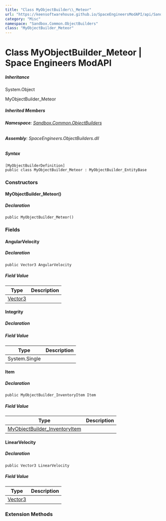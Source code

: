 ```yaml
---
title: "Class MyObjectBuilder\\_Meteor"
url: "https://keensoftwarehouse.github.io/SpaceEngineersModAPI/api/Sandbox.Common.ObjectBuilders.MyObjectBuilder_Meteor.html"
category: "Misc"
namespace: "Sandbox.Common.ObjectBuilders"
class: "MyObjectBuilder_Meteor"
---
```


# Class MyObjectBuilder\_Meteor | Space Engineers ModAPI

##### Inheritance

System.Object

MyObjectBuilder\_Meteor

##### Inherited Members

###### **Namespace**: [Sandbox.Common.ObjectBuilders](https://keensoftwarehouse.github.io/SpaceEngineersModAPI/api/Sandbox.Common.ObjectBuilders.html)

###### **Assembly**: SpaceEngineers.ObjectBuilders.dll

##### Syntax

```
[MyObjectBuilderDefinition]
public class MyObjectBuilder_Meteor : MyObjectBuilder_EntityBase
```

### Constructors

#### MyObjectBuilder\_Meteor()

##### Declaration

```
public MyObjectBuilder_Meteor()
```

### Fields

#### AngularVelocity

##### Declaration

```
public Vector3 AngularVelocity
```

##### Field Value

| Type | Description |
| --- | --- |
| [Vector3](https://keensoftwarehouse.github.io/SpaceEngineersModAPI/api/VRageMath.Vector3.html) |     |

#### Integrity

##### Declaration

##### Field Value

| Type | Description |
| --- | --- |
| System.Single |     |

#### Item

##### Declaration

```
public MyObjectBuilder_InventoryItem Item
```

##### Field Value

| Type | Description |
| --- | --- |
| [MyObjectBuilder\_InventoryItem](https://keensoftwarehouse.github.io/SpaceEngineersModAPI/api/VRage.Game.MyObjectBuilder_InventoryItem.html) |     |

#### LinearVelocity

##### Declaration

```
public Vector3 LinearVelocity
```

##### Field Value

| Type | Description |
| --- | --- |
| [Vector3](https://keensoftwarehouse.github.io/SpaceEngineersModAPI/api/VRageMath.Vector3.html) |     |

### Extension Methods